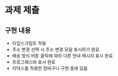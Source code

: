 # 과제 제출

## 구현 내용
- 타입스크립트 적용
- 주소 변경 선택 시 주소 변경 모달 표시하기 완료
- 배송 방식 버튼 클릭에 따라 다른 안내 메시지 표시 완료
- 프로그래스바 표시 완료
- 리덕스를 적용한 장바구니 구현 중에 있음
